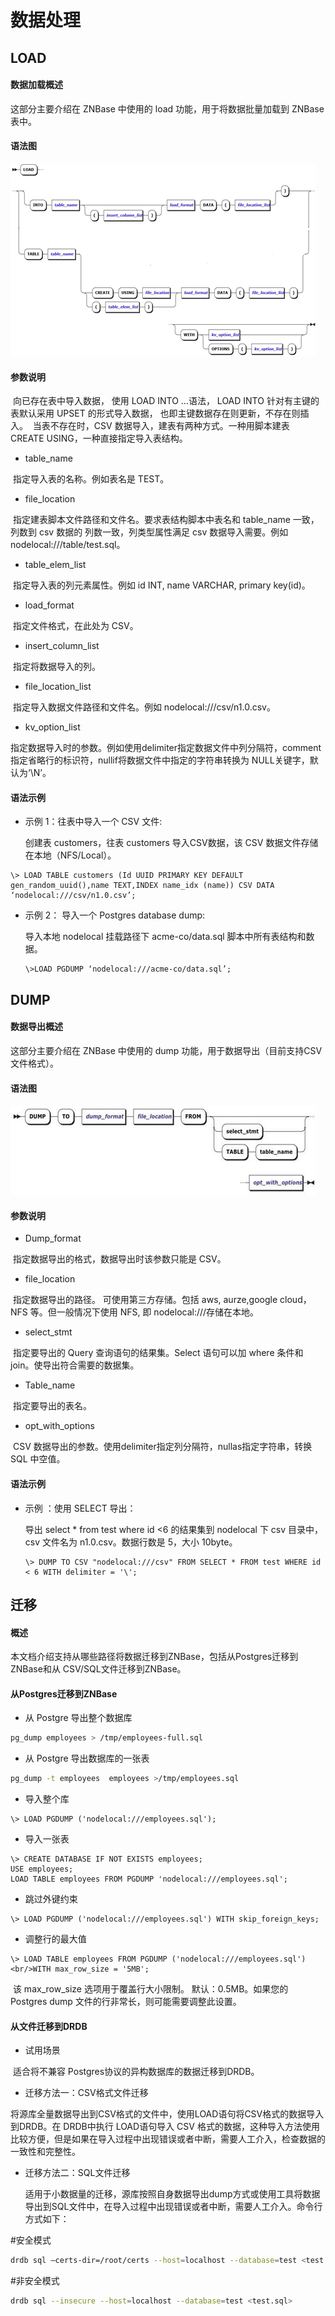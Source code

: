 # **数据处理**

## **LOAD**

#### **数据加载概述**

这部分主要介绍在 ZNBase 中使用的 load 功能，用于将数据批量加载到 ZNBase 表中。

#### **语法图**

![1609139282779](./assets/information/1609139282779.png)

#### **参数说明**

​        向已存在表中导入数据， 使用 LOAD INTO …语法， LOAD INTO 针对有主键的表默认采用 UPSET 的形式导入数据， 也即主键数据存在则更新，不存在则插入。
​        当表不存在时，CSV 数据导入，建表有两种方式。一种用脚本建表 CREATE USING，一种直接指定导入表结构。

* table_name  

​       指定导入表的名称。例如表名是 TEST。 

* file_location 

​       指定建表脚本文件路径和文件名。要求表结构脚本中表名和 table_name 一致，列数到 csv 数据的  列数一致，列类型属性满足 csv 数据导入需要。例如 nodelocal:///table/test.sql。 

* table_elem_list 

​       指定导入表的列元素属性。例如 id INT, name VARCHAR, primary key(id)。 

* load_format 

​       指定文件格式，在此处为 CSV。 

* insert_column_list 

​       指定将数据导入的列。 

* file_location_list 

​       指定导入数据文件路径和文件名。例如 nodelocal:///csv/n1.0.csv。 

* kv_option_list 

​       指定数据导入时的参数。例如使用delimiter指定数据文件中列分隔符，comment指定省略行的标识符，nullif将数据文件中指定的字符串转换为 NULL关键字，默认为‘\N’。

#### **语法示例**

* 示例 1：往表中导入一个 CSV 文件: 

  创建表 customers，往表 customers 导入CSV数据，该 CSV 数据文件存储在本地（NFS/Local）。
 ```
 \> LOAD TABLE customers (Id UUID PRIMARY KEY DEFAULT gen_random_uuid(),name TEXT,INDEX name_idx (name)) CSV DATA  ‘nodelocal:///csv/n1.0.csv’;
 ```
* 示例 2： 导入一个 Postgres database dump:
  
  导入本地 nodelocal 挂载路径下 acme-co/data.sql 脚本中所有表结构和数据。
  ```
  \>LOAD PGDUMP ‘nodelocal:///acme-co/data.sql’;
  ```
## **DUMP**

#### **数据导出概述**

这部分主要介绍在 ZNBase 中使用的 dump 功能，用于数据导出（目前支持CSV文件格式）。

#### **语法图**

![1609139300722](./assets/information/1609139300722.png)

#### **参数说明**

* Dump_format   

​       指定数据导出的格式，数据导出时该参数只能是 CSV。 

* file_location 

​       指定数据导出的路径。 可使用第三方存储。包括 aws, aurze,google cloud，NFS 等。但一般情况下使用 NFS, 即 nodelocal:///存储在本地。

* select_stmt 

​       指定要导出的 Query 查询语句的结果集。Select 语句可以加 where 条件和 join。使导出符合需要的数据集。 

* Table_name 

​       指定要导出的表名。 

* opt_with_options 

​       CSV 数据导出的参数。使用delimiter指定列分隔符，nullas指定字符串，转换 SQL 中空值。

#### **语法示例**  

* 示例 ：使用 SELECT 导出：

  导出 select * from test where id <6 的结果集到 nodelocal 下 csv 目录中，csv 文件名为 n1.0.csv。数据行数是 5，大小 10byte。 
  ```
  \> DUMP TO CSV "nodelocal:///csv" FROM SELECT * FROM test WHERE id < 6 WITH delimiter = '\';
  ```
## **迁移**

#### **概述**

本文档介绍支持从哪些路径将数据迁移到ZNBase，包括从Postgres迁移到ZNBase和从 CSV/SQL文件迁移到ZNBase。

#### **从Postgres迁移到ZNBase**

* 从 Postgre 导出整个数据库 
```sh
pg_dump employees > /tmp/employees-full.sql
```
* 从 Postgre 导出数据库的一张表 
```sh
pg_dump -t employees  employees >/tmp/employees.sql
```
* 导入整个库 
```
\> LOAD PGDUMP ('nodelocal:///employees.sql');
```
* 导入一张表 
```
\> CREATE DATABASE IF NOT EXISTS employees;                                                                                                                                USE employees;                                                                                                                                                          LOAD TABLE employees FROM PGDUMP 'nodelocal:///employees.sql';
```
* 跳过外键约束 
```
\> LOAD PGDUMP ('nodelocal:///employees.sql') WITH skip_foreign_keys;
```
* 调整行的最大值
```
\> LOAD TABLE employees FROM PGDUMP ('nodelocal:///employees.sql')  <br/>WITH max_row_size = '5MB';
```
​       该 max_row_size 选项用于覆盖行大小限制。 默认：0.5MB。如果您的 Postgres dump 文件的行非常长，则可能需要调整此设置。

#### **从文件迁移到DRDB**

* 试用场景

​       适合将不兼容 Postgres协议的异构数据库的数据迁移到DRDB。

* 迁移方法一：CSV格式文件迁移

​       将源库全量数据导出到CSV格式的文件中，使用LOAD语句将CSV格式的数据导入到DRDB。在   DRDB中执行 LOAD语句导入 CSV 格式的数据，这种导入方法使用比较方便，但是如果在导入过程中出现错误或者中断，需要人工介入，检查数据的一致性和完整性。 

* 迁移方法二：SQL文件迁移

  适用于小数据量的迁移，源库按照自身数据导出dump方式或使用工具将数据导出到SQL文件中，在导入过程中出现错误或者中断，需要人工介入。命令行方式如下：
  
 

 #安全模式
 ```sh
 drdb sql –certs-dir=/root/certs --host=localhost --database=test <test.sql>
 ```
                                                                  
 #非安全模式
 ```sh
 drdb sql --insecure --host=localhost --database=test <test.sql> 
 ```
​       



